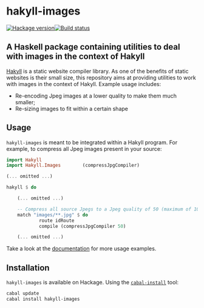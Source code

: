 # hakyll-images

[![Hackage version](https://img.shields.io/hackage/v/hakyll-images.svg)](http://hackage.haskell.org/package/hakyll-images)[![Build status](https://ci.appveyor.com/api/projects/status/kf12xsgrx1l26b3y?svg=true)](https://ci.appveyor.com/project/LaurentRDC/hakyll-images)


## A Haskell package containing utilities to deal with images in the context of Hakyll

[Hakyll](https://hackage.haskell.org/package/hakyll) is a static website compiler library. As one of the benefits of static websites is their small size, this repository aims at providing utilities to work with images in the context of Hakyll. Example usage includes:

* Re-encoding Jpeg images at a lower quality to make them much smaller;
* Re-sizing images to fit within a certain shape

## Usage

`hakyll-images` is meant to be integrated within a Hakyll program. For example, to compress all Jpeg images present in your source:

```haskell
import Hakyll
import Hakyll.Images        (compressJpgCompiler)

(... omitted ...)

hakyll $ do

    (... omitted ...)

    -- Compress all source Jpegs to a Jpeg quality of 50 (maximum of 100)
    match "images/**.jpg" $ do
            route idRoute
            compile (compressJpgCompiler 50)

    (... omitted ...)
```

Take a look at the [documentation](hackage.haskell.org/package/hakyll-images) for more usage examples.

## Installation

`hakyll-images` is available on Hackage. Using the [`cabal-install`](https://www.haskell.org/cabal/) tool:

```bash
cabal update
cabal install hakyll-images
```